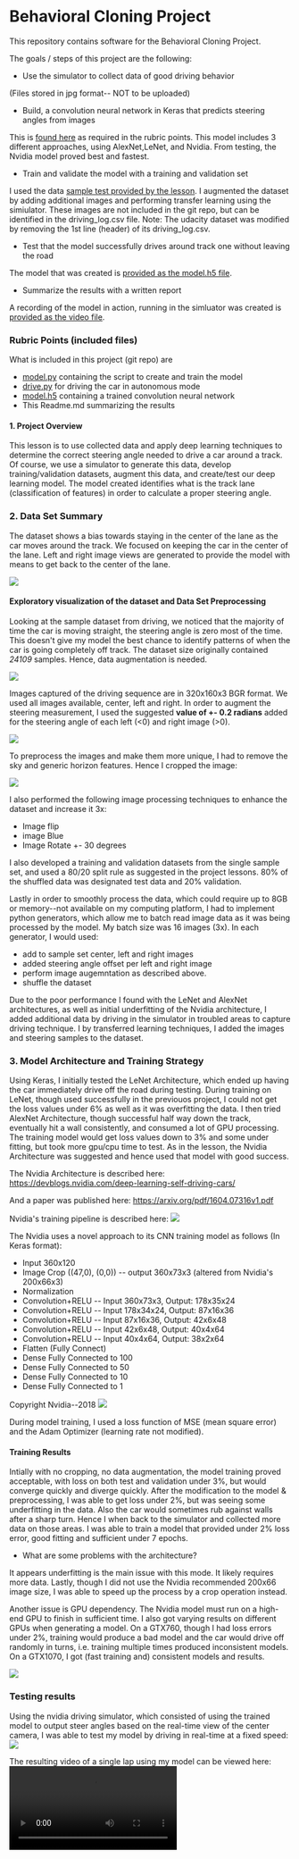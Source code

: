# **Behavioral Cloning Project**

This repository contains software for the Behavioral Cloning Project.

The goals / steps of this project are the following:
* Use the simulator to collect data of good driving behavior

(Files stored in jpg format-- NOT to be uploaded)
* Build, a convolution neural network in Keras that predicts steering angles from images

This is [found here](model.py) as required in the rubric points. This model includes 3 different approaches, using AlexNet,LeNet, and Nvidia. From testing, the Nvidia model proved best and fastest.
* Train and validate the model with a training and validation set

I used the data [sample test provided by the lesson](https://d17h27t6h515a5.cloudfront.net/topher/2016/December/584f6edd_data/data.zip).
I augmented the dataset by adding additional images and performing transfer learning using the simiulator. These images are not included in the git repo, but can be identified in the driving_log.csv file.
Note: The udacity dataset was modified by removing the 1st line (header) of its driving_log.csv.
* Test that the model successfully drives around track one without leaving the road

The model that was created is [provided as the model.h5 file](model.h5).
* Summarize the results with a written report

A recording of the model in action, running in the simluator was created is [provided as the video file](video.mp4).

### Rubric Points (included files)
What is included in this project (git repo) are

* [model.py](model.py) containing the script to create and train the model
* [drive.py](drive.py) for driving the car in autonomous mode
* [model.h5](model.h5) containing a trained convolution neural network 
* This Readme.md summarizing the results

#### 1. Project Overview

This lesson is to use collected data and apply deep learning techniques to determine the correct steering angle needed to drive a car around a track. Of course, we use a simulator to generate this data, develop training/validation datasets, augment this data, and create/test our deep learning model. The model created identifies what is the track lane (classification of features) in order to calculate a proper steering angle.

### 2. Data Set Summary

The dataset shows a bias towards staying in the center of the lane as the car moves around the track. We focused on keeping the car in the center of the lane. Left and right image views are generated to provide the model with means to get back to the center of the lane.

![](example.jpg?raw=true)

#### Exploratory visualization of the dataset and Data Set Preprocessing

Looking at the sample dataset from driving, we noticed that the majority of time the car is moving straight, the steering angle is zero most of the time. This doesn't give my model the best chance to identify patterns of when the car is going completely off track. The dataset size originally contained *24109* samples. Hence, data augmentation is needed.

![](hist_figure.png?raw=true)

Images captured of the driving sequence are in 320x160x3 BGR format. We used all images available, center, left and right. In order to augment the steering measurement, I used the suggested **value of +- 0.2 radians** added for the steering angle of each left (<0) and right image (>0).

![](sim_data/IMG/right_2016_12_01_13_46_38_947.jpg?raw=true)

To preprocess the images and make them more unique, I had to remove the sky and generic horizon features. Hence I cropped the image:

![](cropped.png?raw=true)

I also performed the following image processing techniques to enhance the dataset and increase it 3x:
* Image flip
* image Blue
* Image Rotate +- 30 degrees

I also developed a training and validation datasets from the single sample set, and used a 80/20 split rule as suggested in the project lessons. 80% of the shuffled data was designated test data and 20% validation.

Lastly in order to smoothly process the data, which could require up to 8GB or memory--not available on my computing platform, I had to implement python generators, which allow me to batch read image data as it was being processed by the model. My batch size was 16 images (3x). In each generator, I would used:
* add to sample set center, left and right images
* added steering angle offset per left and right image
* perform image augemntation as described above.
* shuffle the dataset

Due to the poor performance I found with the LeNet and AlexNet architectures, as well as initial underfitting of the Nvidia architecture, I added additional data by driving in the simulator in troubled areas to capture driving technique. I by  transferred learning techniques, I added the images and steering samples to the dataset.

### 3. Model Architecture and Training Strategy

Using Keras, I initially tested the LeNet Architecture, which ended up having the car immediately drive off the road during testing. During training on LeNet, though used successfully in the previouos project, I could not get the loss values under 6% as well as it was overfitting the data. I then tried AlexNet Architecture, though successful half way down the track, eventually hit a wall consistently, and consumed a lot of GPU processing. The training model would get loss values down to 3% and some under fitting, but took more gpu/cpu time to test. As in the lesson, the Nvidia Architecture was suggested and hence used that model with good success.

The Nvidia Architecture is described here:
https://devblogs.nvidia.com/deep-learning-self-driving-cars/

And a paper was published here:
https://arxiv.org/pdf/1604.07316v1.pdf

Nvidia's training pipeline is described here:
![](https://devblogs.nvidia.com/parallelforall/wp-content/uploads/2016/08/training-624x291.png?raw=true)

The Nvidia uses a novel approach to its CNN training model as follows (In Keras format):

* Input 360x120 
* Image Crop ((47,0), (0,0)) -- output 360x73x3 (altered from Nvidia's 200x66x3) 
* Normalization
* Convolution+RELU -- Input 360x73x3, Output: 178x35x24
* Convolution+RELU -- Input 178x34x24, Output: 87x16x36
* Convolution+RELU -- Input 87x16x36, Output: 42x6x48
* Convolution+RELU -- Input 42x6x48, Output: 40x4x64
* Convolution+RELU -- Input 40x4x64, Output: 38x2x64
* Flatten (Fully Connect)
* Dense Fully Connected to 100
* Dense Fully Connected to 50
* Dense Fully Connected to 10
* Dense Fully Connected to 1

Copyright Nvidia--2018
![](https://devblogs.nvidia.com/parallelforall/wp-content/uploads/2016/08/cnn-architecture-624x890.png?raw=true)

During model training, I used a loss function of MSE (mean square error) and the Adam Optimizer (learning rate not modified).

#### Training Results

Intially with no cropping, no data augmentation, the model training proved acceptable, with loss on both test and validation under 3%, but would converge quickly and diverge quickly. After the modification to the model & preprocessing, I was able to get loss under 2%, but was seeing some underfitting in the data. Also the car would sometimes rub against walls after a sharp turn. Hence I when back to the simulator and collected more data on those areas. I was able to train a model that provided under 2% loss error, good fitting and sufficient under 7 epochs.

* What are some problems with the architecture?

It appears underfitting is the main issue with this mode. It likely requires more data. Lastly, though I did not use the Nvidia recommended 200x66 image size, I was able to speed up the process by a crop operation instead.

Another issue is GPU dependency. The Nvidia model must run on a high-end GPU to finish in sufficient time. I also got varying results on different GPUs when generating a model. On a GTX760, though I had loss errors under 2%, training would produce a bad model and the car would drive off randomly in turns, i.e. training multiple times produced inconsistent models. On a GTX1070, I got (fast training and) consistent models and results.

![](figure.png?raw=true)

### Testing results

Using the nvidia driving simulator, which consisted of using the trained model to output steer angles based on the real-time view of the center camera, I was able to test my model by driving in real-time at a fixed speed:
![](https://devblogs.nvidia.com/parallelforall/wp-content/uploads/2016/08/inference-624x132.png?raw=true)

The resulting video of a single lap using my model can be viewed here:
![](video.mp4?raw=true)

